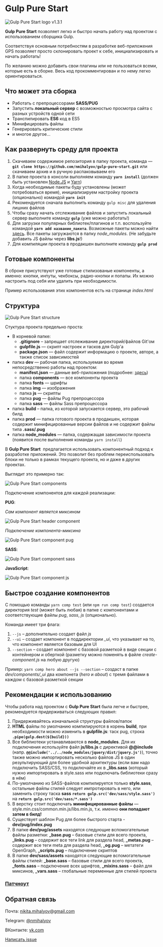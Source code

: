 # Gulp Pure Start

![Gulp Pure Start logo](.assets/logo.png)
v1.3.1

**Gulp Pure Start** позволяет легко и быстро начать работу над проектом с использованием сборщика Gulp.

Соответствуя основным потребностям в разработке веб-приложения GPS позволяет просто склонировать проект к себе, инициализировать и начать работать!

По желанию можно добавить свои плагины или не пользоваться всеми, которые есть в сборке. Весь код прокомментирован и по нему легко ориентироваться.

## Что может эта сборка
 + Работать с препроцессорами **SASS/PUG**
 + Запустить **локальный сервер** с возможностью просмотра сайта с разных устройств одной сети
 + Транспилировать **ES6** код в ES5
 + Минифицировать файлы
 + Генерировать критические стили
 + и многое другое...

## Как развернуть среду для проекта
 1. Скачиваем содержимое репозитория в папку проекта, команда — **`git clone https://github.com/nmihalyov/gulp-pure-start.git`** или скачиваем архив и в ручную распаковываем его
 2. В папке проекта в консоли выполняем команду **`yarn install`** (должен быть установлен [Node.JS](https://nodejs.org/en/) и [Yarn](https://yarnpkg.com/))
 3. Когда необходимые пакеты буду установлены (может потребоваться время), инициализируем настройку проекта (опционально) командой **`yarn init`**
 4. Рекомендуется сначала выполнить команду `gulp misc` для удаления лишних файлов
 5. Чтобы сразу начать отслеживание файлов и запустить локальный сервер выполните команду **`gulp`** (уже можно работать!)
 6. Для загрузки популярных библиотек/плагинов и т.п. воспользуйте командой **`yarn add название_пакета`**. Возможные пакеты можно найти [здесь](https://yarnpkg.com/en/packages). Все пакеты загружаются в папку *node_modules*. (Не забудьте добавить JS файлы через **libs.js**!)
 7. Для компиляции проекта в продакшен выполните команду **`gulp prod`**

## Готовые компоненты
В сброке присутствуют уже готовые стилизованые компоненты, а именно: кнопки, инпуты, чекбоксы, радио-кнопки и попапы. Их можно настроить под себя или удалить при необходимости.

Пример использования этих компонентов есть на странице *index.html*

## Структура
![Gulp Pure Start structure](.assets/structure.png)

Стуктура проекта предельно проста:
 + В корневой папке:
   + **.gitignore** – запрещает отслеживание директорий/файлов Git'ом
   + **gulpfile.js** — скрипт настроек и тасков для Gulp'а
   + **package.json** — файл содержит информацию о проекте, авторе, а также список зависимостей
 + папка **dev** — рабочая папка, используемая во время непосредственно работы над проектом:
   + **manifest.json** — данные веб-приложения (подробнее: [здесь](https://developer.mozilla.org/ru/Add-ons/WebExtensions/manifest.json))
   + папка **components** — все компоненты проекта
   + папка **fonts** — шрифты
   + папка **img** — изображения
   + папка **js** — скрипты
   + папка **pug** — файлы Pug препроцессора
   + папка **sass** — файлы Sass препроцессора
 + папка **build** – папка, из которой запускается сервер, это рабочий билд
 + папка **prod** — папка готового проекта в продакшен, которая содержит минифицированные версии файлов и не содержит файлы типа **.sass/.pug**
 + папка **node_modules** — папка, содержащая зависимости проекта (появится после выполнения команды `yarn install`)

В **Gulp Pure Start**  предлагается использовать компонентный подход к разработке приложений. Это позволит без проблем переиспользовать блоки не только в рамках текущего проекта, но и даже в других проектах.

Выглядит это примерно так:

![Gulp Pure Start components](.assets/components.png)

Подключение компонентов для каждой реализации:

**PUG**:

*Сам компонент является миксином*

![Gulp Pure Start header component](.assets/header-component.png)

*Подключение компонента-миксина*

![Gulp Pure Start component pug](.assets/pug.png)

**SASS**:

![Gulp Pure Start component sass](.assets/sass.png)

**JavaScript**:

![Gulp Pure Start component js](.assets/js.png)

## Быстрое создание компонентов
С помощью команды `yarn comp test` (или `npm run comp test`) создается директория *test* (может быть любая) в папке с компонентами и соответствующие файлы *pug*, *sass*, *js* (опционально).

Команда имеет три флага:
1. `--js` – дополнительно создает файл *js*
2. `--ui` – создает компонент в поддиректории *_ui*, что указывает на то, что компонент является базовым для UI
3. `--section` – создает компонент с базовой разметкой в виде секции с контейнером и оберткой (разметку можно поменять в файле *create-component.js* на любую другую)

Пример: `yarn comp hero about --js --section` – создаст в папке *dev/components/_ui* два компонета (*hero* и  *about*) с тремя файлами в каждом с базовой разметкой секции

## Рекомендации к использованию
Чтобы работа над проектом с **Gulp Pure Start** была легче и быстрее, рекомендуется придерживаться следующих правил:
1. Придерживайтесь изначальной структуры файлов/папок
2. **HTML** файлы по умолчанию компилируются в корень **build**, при необходимости можно изменить в  **gulpfile.js**: таск pug, строка **`.pipe(gulp.dest(${build}))`**
3. Все библиотеки устанавливаются в **node_modules**. Для их подключения используйте файл **js/libs.js** c директивой **@@include** (напр. **`@@include('../../node_modules/jquery/dist/jquery.js')`**), точно также можно импортировать несколько файлов JS в один результирующий для более удобной архитектуры (eсли вам надо подключить SASS/CSS, то подключайте их в **_libs.sass** (который нужно импортировать в style.sass или подключать библиотеки сразу в нём)
4. По-умолчанию из SASS-файлов компилируется только **style.sass**, остальные файлы стилей следует импротировать в него, или заменить строку таска **sass** **`return gulp.src('dev/sass/style.sass')`** на **`return gulp.src('dev/sass/*.sass')`**
5. В верстку стоит подключать **минифицированные файлы** — style.min.css/common.min.js/libs.min.js, т.к. именно **они попадают затем в билд!**
6. Существует шаблон Pug для более быстрого старта - **dev/pug/index.pug**
7. В папке **dev/pug/assets** находятся следующие вспомогательные файлы разметки: **_base.pug** – базовые стили для всего проекта, **_links.pug** – содержит все теги link для раздела head, **_metas.pug** – содержит все теги meta для раздела head, **_og.pug** – метатеги OpenGraph, **_scripts.pug** – подключение скриптов
8. В папке **dev/sass/assets** находятся следующие вспомогательные файлы стилей: **_base.sass** – базовые стили для всего проекта, **_fonts.sass** – подключение всех шрифтов, **_mixins.sass** – файл для миксинов, **_vars.sass** – глобальные переменные для стилей проекта

### [Патчноут](https://github.com/nmihalyov/gulp-pure-start/blob/master/changelog.md)

## Обратная связь
Почта: [nikita.mihalyov@gmail.com](mailto:nikita.mihalyov@gmail.com)

Telegram: [@nmihalyov](http://t.me/nmihalyov)

ВКонтакте: [vk.com](https://vk.com/nmihalyov)

[Написать issue](https://github.com/nmihalyov/gulp-pure-start/issues/new)